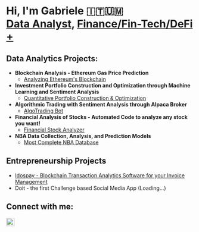 <h1>Hi, I'm Gabriele 🇮🇹🇺🇲<br/><a href="https://github.com/gabrielmountains">Data Analyst</a>, <a href="https://www.linkedin.com/in/montigabriele/">Finance/Fin-Tech/DeFi +</a>

<h2>Data Analytics Projects:</h2>

- <b>Blockchain Analysis - Ethereum Gas Price Prediction</b>
  - [Analyzing Ethereum's Blockchain](https://github.com/joshmadakor1/Algorithms-Practice)
- <b>Investment Portfolio Construction and Optimization through Machine Learning and Sentiment Analysis</b>
  - [Quantitative Portfolio Construction & Optimization](https://github.com/joshmadakor1/4chan-Image-Analysis-Middleware-C964)
- <b>Algorithmic Trading with Sentiment Analysis through Alpaca Broker</b>
  - [AlgoTrading Bot](https://github.com/joshmadakor1/Sentinel-Lab)
- <b>Financial Analysis of Stocks - Automated Code to analyze any stock you want!</b>
  - [Financial Stock Analyzer](https://github.com/joshmadakor1/EncrypterPOC)
- <b>NBA Data Collection, Analysis, and Prediction Models</b>
  - [Most Complete NBA Database](https://github.com/joshmadakor1/Package-Delivery-Pathfinding-Algorithm)

<h2>Entrepreneurship Projects</h2>

- [Idospay - Blockchain Transaction Analytics Software for your Invoice Management](https://idospay.com/en/)
- Doit - the first Challenge based Social Media App (Loading...)

<h2>Connect with me:</h2>

[<img align="left" alt="GabrieleMonti | LinkedIn" width="22px" src="https://cdn.jsdelivr.net/npm/simple-icons@v3/icons/linkedin.svg" />][linkedin]

[linkedin]: https://www.linkedin.com/in/montigabriele/

<!--
**joshmadakor1/joshmadakor1** is a ✨ _special_ ✨ repository because its `README.md` (this file) appears on your GitHub profile.

Here are some ideas to get you started:

- 🔭 I’m currently working on ...
- 🌱 I’m currently learning ...
- 👯 I’m looking to collaborate on ...
- 🤔 I’m looking for help with ...
- 💬 Ask me about ...
- 📫 How to reach me: ...
- 😄 Pronouns: ...
- ⚡ Fun fact: ...
-->
